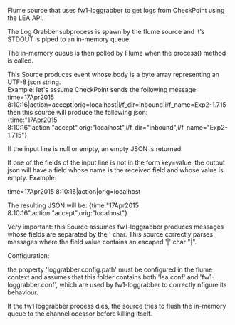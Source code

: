 Flume source that uses fw1-loggrabber to get logs from CheckPoint using the LEA API.

The Log Grabber subprocess is spawn by the flume source and it's STDOUT is piped to an in-memory queue.

The in-memory queue is then polled by Flume when the process() method is called.

This Source produces event whose body is a byte array representing an UTF-8 json string.<br/>
Example: let's assume CheckPoint sends the following message<br/>
time=17Apr2015  8:10:16|action=accept|orig=localhost|i/f_dir=inbound|i/f_name=Exp2-1.715<br/>
then this source will produce the following json:<br/>
{time:"17Apr2015  8:10:16",action:"accept",orig:"localhost",i/f_dir="inbound",i/f_name="Exp2-1.715"}

If the input line is null or empty, an empty JSON is returned.

If one of the fields of the input line is not in the form key=value, the output
json will have a field whose name is the received field and whose value is empty.
Example:

time=17Apr2015  8:10:16|action|orig=localhost

The resulting JSON will be:
{time:"17Apr2015  8:10:16",action:"accept",orig:"localhost"}

Very important: this Source assumes fw1-loggrabber produces messages whose fields are separated by the ' char.
This source correctly parses messages where the field value contains an escaped '|' char "\|".

Configuration:

the property 'loggrabber.config.path' must be configured in the flume context and assumes that this folder
contains both 'lea.conf' and 'fw1-loggrabber.conf', which are used by fw1-loggrabber to correctly nfigure its behaviour.

If the fw1 loggrabber process dies, the source tries to flush the in-memory queue to the channel ocessor before killing itself.

